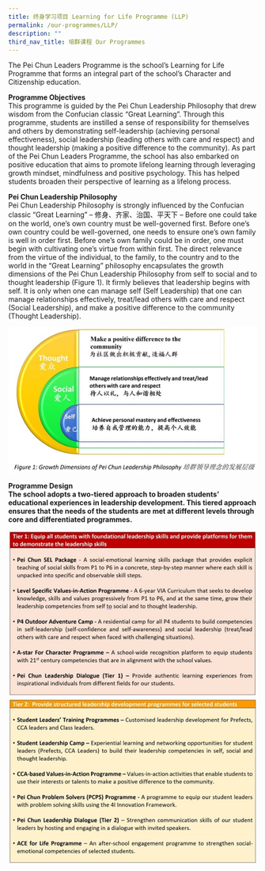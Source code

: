 ```yaml
---
title: 终身学习项目 Learning for Life Programme (LLP)
permalink: /our-programmes/LLP/
description: ""
third_nav_title: 培群课程 Our Programmes
---
```


The Pei Chun Leaders Programme is the school’s Learning for Life Programme that forms an integral part of the school’s Character and Citizenship education.<br>

<b>Programme Objectives</b><br>
This programme is guided by the Pei Chun Leadership Philosophy that drew wisdom from the Confucian classic “Great Learning”. Through this programme, students are instilled a sense of responsibility for themselves and others by demonstrating self-leadership (achieving personal effectiveness), social leadership (leading others with care and respect) and thought leadership (making a positive difference to the community). As part of the Pei Chun Leaders Programme, the school has also embarked on positive education that aims to promote lifelong learning through leveraging growth mindset, mindfulness and positive psychology. This has helped students broaden their perspective of learning as a lifelong process.<br>

<b>Pei Chun Leadership Philosophy</b><br>
Pei Chun Leadership Philosophy is strongly influenced by the Confucian classic “Great Learning” – 修身、齐家、治国、平天下 – Before one could take on the world, one’s own country must be well-governed first. Before one’s own country could be well-governed, one needs to ensure one’s own family is well in order first. Before one’s own family could be in order, one must begin with cultivating one’s virtue from within first. The direct relevance from the virtue of the individual, to the family, to the country and to the world in the “Great Learning” philosophy encapsulates the growth dimensions of the Pei Chun Leadership Philosophy from self to social and to thought leadership (Figure 1). It firmly believes that leadership begins with self. It is only when one can manage self (Self Leadership) that one can manage relationships effectively, treat/lead others with care and respect (Social Leadership), and make a positive difference to the community (Thought Leadership).

![LLP1](/images/Our%20Programmes/LLP1.jpg)

<b>Programme Design</r><br>
The school adopts a two-tiered approach to broaden students’ educational experiences in leadership development. This tiered approach ensures that the needs of the students are met at different levels through core and differentiated programmes.

![LLP2](/images/Our%20Programmes/LLP2.jpg)
![LLP3](/images/Our%20Programmes/LLP3.jpg)